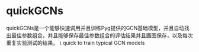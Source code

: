 # quickGCNs
quickGCNs是一个能够快速调用并且训练Pyg提供的GCN基础模型，并且自动找出最佳参数组合，并且能够保存最佳参数组合的评估结果并且画图保存，以及每次重复实验测试的结果。 \\
quick to train typical GCN models
